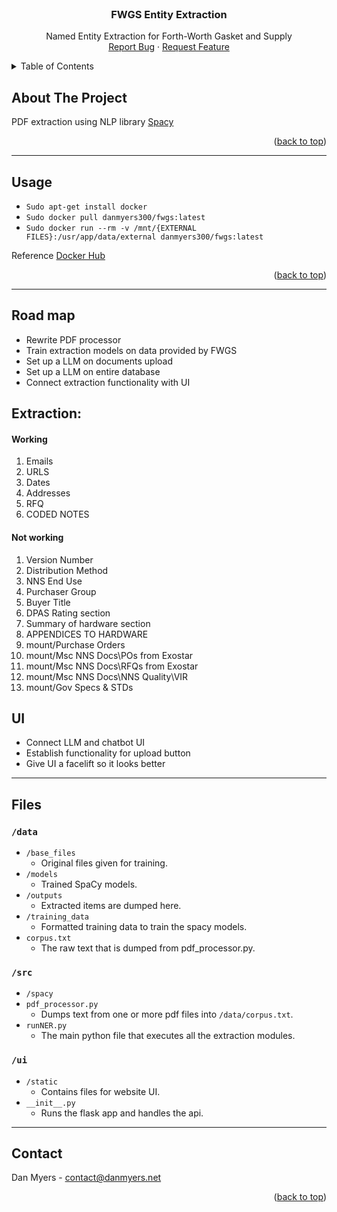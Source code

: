 <!-- PROJECT LOGO -->
<br />
<div align="center">
  <!-- <a href="https://github.com/othneildrew/Best-README-Template">
    <img src="images/logo.png" alt="Logo" width="80" height="80">
  </a> -->

  <h3 align="center">FWGS Entity Extraction</h3>

  <p align="center">
    Named Entity Extraction for Forth-Worth Gasket and Supply
    <br />
    <a href="https://github.com/DanMyers300/FWGS/issues">Report Bug</a>
    ·
    <a href="https://github.com/DanMyers300/FWGS/issues">Request Feature</a>
  </p>
</div>



<!-- TABLE OF CONTENTS -->
<details>
  <summary>Table of Contents</summary>
  <ol>
    <li>
      <a href="#about-the-project">About The Project</a>
    </li>
    <li><a href="#usage">Usage</a></li>
    <li><a href="#roadmap">Roadmap</a></li>
    <li><a href="#files">File Contents</li>
    <li><a href="#contact">Contact</a></li>
    <li><a href="#license">License</a></li>
  </ol>
</details>



<!-- ABOUT THE PROJECT -->
## About The Project

PDF extraction using NLP library [Spacy](https://spacy.io/api)

<p align="right">(<a href="#readme-top">back to top</a>)</p>

---
<!-- USAGE EXAMPLES -->
## Usage

- `Sudo apt-get install docker`
- `Sudo docker pull danmyers300/fwgs:latest`
- `Sudo docker run --rm -v /mnt/{EXTERNAL FILES}:/usr/app/data/external danmyers300/fwgs:latest`

Reference [Docker Hub](https://hub.docker.com/repository/docker/danmyers300/fwgs/general)
<p align="right">(<a href="#readme-top">back to top</a>)</p>


---
<!-- ROAD MAP -->
## Road map

- Rewrite PDF processor
- Train extraction models on data provided by FWGS
- Set up a LLM on documents upload
- Set up a LLM on entire database
- Connect extraction functionality with UI

## Extraction:
#### Working
1. Emails
2. URLS
3. Dates
4. Addresses
5. RFQ
6. CODED NOTES

#### Not working
1. Version Number
2. Distribution Method
3. NNS End Use
4. Purchaser Group
5. Buyer Title
6. DPAS Rating section
7. Summary of hardware section
8. APPENDICES TO HARDWARE
9. mount/Purchase Orders
10. mount/Msc NNS Docs\POs from Exostar
11. mount/Msc NNS Docs\RFQs from Exostar
12. mount/Msc NNS Docs\NNS Quality\VIR
13. mount/Gov Specs & STDs

## UI
- Connect LLM and chatbot UI
- Establish functionality for upload button
- Give UI a facelift so it looks better
---
<!-- Files -->
## Files

### `/data`
- `/base_files`
	- Original files given for training.
- `/models`
	- Trained SpaCy models.
- `/outputs`
	- Extracted items are dumped here.
- `/training_data`
	- Formatted training data to train the spacy models.
- `corpus.txt`
	- The raw text that is dumped from pdf_processor.py.
### `/src`
- `/spacy`
- `pdf_processor.py`
	- Dumps text from one or more pdf files into `/data/corpus.txt`.
- `runNER.py`
	- The main python file that executes all the extraction modules.
### `/ui`
- `/static`
	- Contains files for website UI.
- `__init__.py`
	- Runs the flask app and handles the api.

---
<!-- CONTACT -->
## Contact

Dan Myers - contact@danmyers.net

<p align="right">(<a href="#readme-top">back to top</a>)</p>
